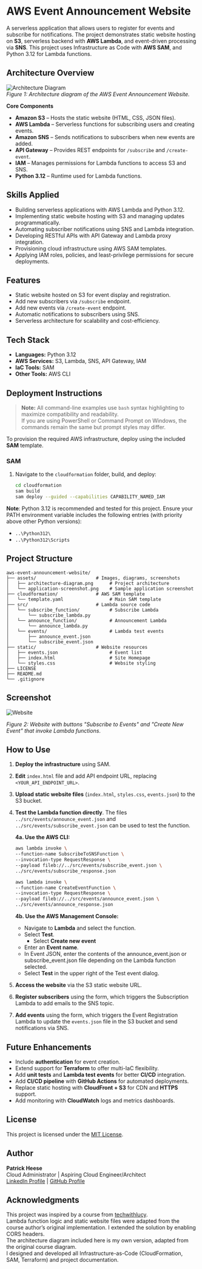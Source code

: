 # AWS Event Announcement Website
A serverless application that allows users to register for events and subscribe for notifications. The project demonstrates static website hosting on **S3**, serverless backend with **AWS Lambda**, and event-driven processing via **SNS**. This project uses Infrastructure as Code with **AWS SAM**, and Python 3.12 for Lambda functions.

## Architecture Overview
![Architecture Diagram](assets/architecture-diagram.png)  
*Figure 1: Architecture diagram of the AWS Event Announcement Website.*

**Core Components**  
- **Amazon S3** – Hosts the static website (HTML, CSS, JSON files).  
- **AWS Lambda** – Serverless functions for subscribing users and creating events.  
- **Amazon SNS** – Sends notifications to subscribers when new events are added.  
- **API Gateway** – Provides REST endpoints for `/subscribe` and `/create-event`.  
- **IAM** – Manages permissions for Lambda functions to access S3 and SNS.  
- **Python 3.12** – Runtime used for Lambda functions.  

## Skills Applied
- Building serverless applications with AWS Lambda and Python 3.12.  
- Implementing static website hosting with S3 and managing updates programmatically.  
- Automating subscriber notifications using SNS and Lambda integration.  
- Developing RESTful APIs with API Gateway and Lambda proxy integration.  
- Provisioning cloud infrastructure using AWS SAM templates.  
- Applying IAM roles, policies, and least-privilege permissions for secure deployments.  

## Features
- Static website hosted on S3 for event display and registration.  
- Add new subscribers via `/subscribe` endpoint.  
- Add new events via `/create-event` endpoint.  
- Automatic notifications to subscribers using SNS.  
- Serverless architecture for scalability and cost-efficiency.  

## Tech Stack
- **Languages:** Python 3.12  
- **AWS Services:** S3, Lambda, SNS, API Gateway, IAM  
- **IaC Tools:** SAM
- **Other Tools:** AWS CLI  

## Deployment Instructions
> **Note:** All command-line examples use `bash` syntax highlighting to maximize compatibility and readability.  
> If you are using PowerShell or Command Prompt on Windows, the commands remain the same but prompt styles may differ.

To provision the required AWS infrastructure, deploy using the included **SAM** template.

### **SAM**
1. Navigate to the `cloudformation` folder, build, and deploy:
   ```bash
   cd cloudformation
   sam build
   sam deploy --guided --capabilities CAPABILITY_NAMED_IAM
   ```

**Note**: Python 3.12 is recommended and tested for this project. Ensure your PATH environment variable includes the following entries (with priority above other Python versions):
- `..\Python312\`
- `..\Python312\Scripts`  

## Project Structure
```plaintext
aws-event-announcement-website/
├── assets/                      # Images, diagrams, screenshots
│   ├── architecture-diagram.png      # Project architecture
│   └── application-screenshot.png    # Sample application screenshot
├── cloudformation/              # AWS SAM template
│   └── template.yaml                 # Main SAM template
├── src/                         # Lambda source code
│   └── subscribe_function/           # Subscribe Lambda
│       └── subscribe_lambda.py
│   └── announce_function/            # Announcement Lambda
│       └── announce_lambda.py
│	└── events/                       # Lambda test events
│   	├── announce_event.json      
│   	└── subscribe_event.json       
├── static/                      # Website resources
│   ├── events.json      		      # Event list
│   ├── index.html      			  # Site Homepage
│   └── styles.css                    # Website styling
├── LICENSE
├── README.md
└── .gitignore
```

## Screenshot
![Website](assets/application-screenshot.png)

*Figure 2: Website with buttons "Subscribe to Events" and "Create New Event" that invoke Lambda functions*.

## How to Use
1. **Deploy the infrastructure** using SAM.  
2. **Edit** `index.html` file and add API endpoint URL, replacing `<YOUR_API_ENDPOINT_URL>`.  
3. **Upload static website files** (`index.html`, `styles.css`, `events.json`) to the S3 bucket. 
4. **Test the Lambda function directly**. The files `../src/events/announce_event.json` and `../src/events/subscribe_event.json` can be used to test the function.  

   **4a. Use the AWS CLI:**

     ```bash
     aws lambda invoke \
	 --function-name SubscribeToSNSFunction \
	 --invocation-type RequestResponse \
	 --payload fileb://../src/events/subscribe_event.json \
	 ../src/events/subscribe_response.json
     ```
	 
	 ```bash
     aws lambda invoke \
	 --function-name CreateEventFunction \
	 --invocation-type RequestResponse \
	 --payload fileb://../src/events/announce_event.json \
	 ../src/events/announce_response.json
     ```

   **4b. Use the AWS Management Console:**
   - Navigate to **Lambda** and select the function.  
   - Select **Test**.
	 - Select **Create new event**
   - Enter an **Event name**.
   - In Event JSON, enter the contents of the announce_event.json or subscribe_event.json file depending on the Lambda function selected.
   - Select **Test** in the upper right of the Test event dialog.

5. **Access the website** via the S3 static website URL.  
6. **Register subscribers** using the form, which triggers the Subscription Lambda to add emails to the SNS topic.  
7. **Add events** using the form, which triggers the Event Registration Lambda to update the `events.json` file in the S3 bucket and send notifications via SNS.  
## Future Enhancements 
- Include **authentication** for event creation.  
- Extend support for **Terraform** to offer multi-IaC flexibility.  
- Add **unit tests** and **Lambda test events** for better **CI/CD** integration.  
- Add **CI/CD pipeline** with **GitHub Actions** for automated deployments.  
- Replace static hosting with **CloudFront + S3** for CDN and **HTTPS** support.  
- Add monitoring with **CloudWatch** logs and metrics dashboards.  

## License
This project is licensed under the [MIT License](LICENSE).  

## Author
**Patrick Heese**  
Cloud Administrator | Aspiring Cloud Engineer/Architect  
[LinkedIn Profile](https://www.linkedin.com/in/patrick-heese/) | [GitHub Profile](https://github.com/patrick-heese)

## Acknowledgments
This project was inspired by a course from [techwithlucy](https://github.com/techwithlucy).  
Lambda function logic and static website files were adapted from the course author’s original implementation. I extended the solution by enabling CORS headers.  
The architecture diagram included here is my own version, adapted from the original course diagram.  
I designed and developed all Infrastructure-as-Code (CloudFormation, SAM, Terraform) and project documentation.  
